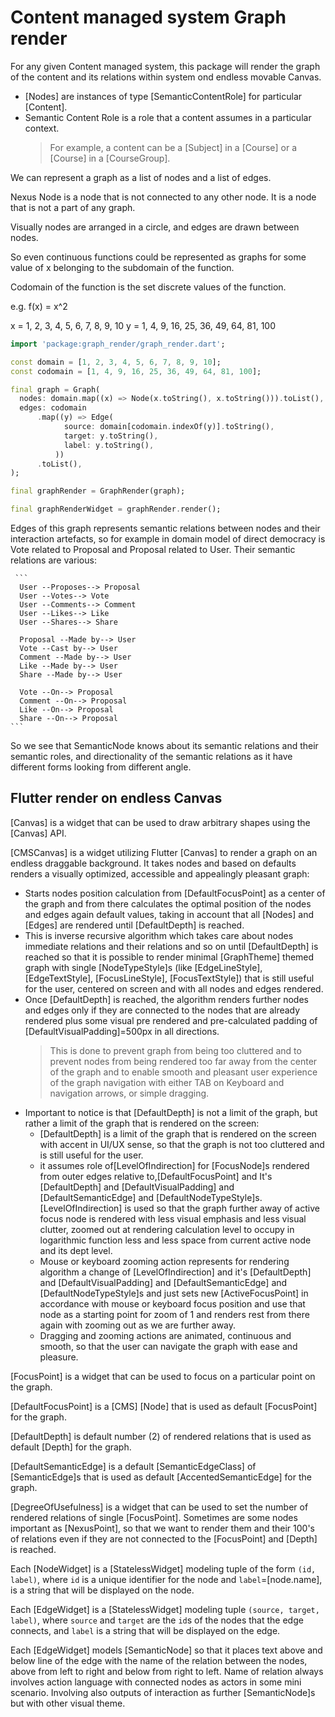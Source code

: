 # Content managed system Graph render
For any given Content managed system, this package will render the graph of the content and its relations within system ond endless movable Canvas.

- [Nodes] are instances of type [SemanticContentRole] for particular [Content].
- Semantic Content Role is a role that a content assumes in a particular context.
    >For example, a content can be a [Subject] in a [Course] or a [Course] in a [CourseGroup].

We can represent a graph as a list of nodes and a list of edges. 

Nexus Node is a node that is not connected to any other node. It is a node that is not a part of any graph.

Visually nodes are arranged in a circle, and edges are drawn between nodes.

So even continuous functions could be represented as graphs for some value of x belonging to the subdomain of the function.

Codomain of the function is the set discrete values of the function.

e.g. f(x) = x^2

x = 1, 2, 3, 4, 5, 6, 7, 8, 9, 10
y = 1, 4, 9, 16, 25, 36, 49, 64, 81, 100

```dart
import 'package:graph_render/graph_render.dart';

const domain = [1, 2, 3, 4, 5, 6, 7, 8, 9, 10];
const codomain = [1, 4, 9, 16, 25, 36, 49, 64, 81, 100];

final graph = Graph(
  nodes: domain.map((x) => Node(x.toString(), x.toString())).toList(),
  edges: codomain
      .map((y) => Edge(
            source: domain[codomain.indexOf(y)].toString(),
            target: y.toString(),
            label: y.toString(),
          ))
      .toList(),
);

final graphRender = GraphRender(graph);

final graphRenderWidget = graphRender.render();
```

Edges of this graph represents semantic relations between nodes and their interaction artefacts, so for example in domain model of direct democracy is Vote related to Proposal and Proposal related to User. Their semantic relations are various:

     ```
      User --Proposes--> Proposal
      User --Votes--> Vote
      User --Comments--> Comment
      User --Likes--> Like
      User --Shares--> Share
    
      Proposal --Made by--> User
      Vote --Cast by--> User
      Comment --Made by--> User
      Like --Made by--> User
      Share --Made by--> User
    
      Vote --On--> Proposal
      Comment --On--> Proposal
      Like --On--> Proposal
      Share --On--> Proposal
    ```
So we see that SemanticNode knows about its semantic relations and their semantic roles, and directionality of the semantic relations as it have different forms looking from different angle.

## Flutter render on endless Canvas

[Canvas] is a widget that can be used to draw arbitrary shapes using the [Canvas] API.

[CMSCanvas] is a widget utilizing Flutter [Canvas] to render a graph on an endless draggable background. 
It takes nodes and based on defaults renders a visually optimized, accessible and appealingly pleasant graph:
- Starts nodes position calculation from [DefaultFocusPoint] as a center of the graph and from there calculates the optimal position of the nodes and edges again default values, taking in account that all [Nodes] and [Edges] are rendered until [DefaultDepth] is reached. 
- This is inverse recursive algorithm which takes care about nodes immediate relations and their relations and so on until [DefaultDepth] is reached so that it is possible to render minimal [GraphTheme] themed graph with single [NodeTypeStyle]s (like [EdgeLineStyle], [EdgeTextStyle], [FocusLineStyle], [FocusTextStyle])  that is still useful for the user, centered on screen and with all nodes and edges rendered. 
- Once [DefaultDepth] is reached, the algorithm renders further nodes and edges only if they are connected to the nodes that are already rendered plus some visual pre rendered and pre-calculated padding of [DefaultVisualPadding]=500px in all directions. 
    >This is done to prevent graph from being too cluttered and to prevent nodes from being rendered too far away from the center of the graph and to enable smooth and pleasant user experience of the graph navigation with either TAB on Keyboard and navigation arrows, or simple dragging.
- Important to notice is that [DefaultDepth] is not a limit of the graph, but rather a limit of the graph that is rendered on the screen:
  - [DefaultDepth] is a limit of the graph that is rendered on the screen with accent in UI/UX sense, so that the graph is not too cluttered and is still useful for the user.
  - it assumes role of[LevelOfIndirection] for [FocusNode]s rendered from outer edges relative to,[DefaultFocusPoint] and It's [DefaultDepth] and [DefaultVisualPadding] and [DefaultSemanticEdge] and [DefaultNodeTypeStyle]s. [LevelOfIndirection] is used so that the graph further away of active focus node  is rendered with less visual emphasis and less visual clutter, zoomed out at rendering calculation level to occupy in logarithmic function less and less space from current active node and its dept level.
  - Mouse or keyboard zooming action represents for rendering algorithm a change of [LevelOfIndirection] and it's [DefaultDepth] and [DefaultVisualPadding] and [DefaultSemanticEdge] and [DefaultNodeTypeStyle]s and just sets new [ActiveFocusPoint] in accordance with mouse or keyboard focus position and use that node as a starting point for zoom of 1 and renders rest from there again with zooming out as we are further away.
  - Dragging and zooming actions are animated, continuous and smooth, so that the user can navigate the graph with ease and pleasure.

[FocusPoint] is a widget that can be used to focus on a particular point on the graph.

[DefaultFocusPoint] is a [CMS] [Node] that is used as default [FocusPoint] for the graph.

[DefaultDepth] is default number (2) of rendered relations that is used as default [Depth] for the graph.

[DefaultSemanticEdge] is a default [SemanticEdgeClass] of [SemanticEdge]s that is used as default [AccentedSemanticEdge] for the graph.

[DegreeOfUsefulness] is a widget that can be used to set the number of rendered relations of single [FocusPoint].
Sometimes are some nodes important as [NexusPoint], so that we want to render them and their 100's of relations even if they are not connected to the [FocusPoint] and [Depth] is reached.

Each [NodeWidget] is a [StatelessWidget] modeling tuple of the form `(id, label)`, where `id` is a unique identifier for the node and `label`=[node.name], is a string that will be displayed on the node.

Each [EdgeWidget] is a [StatelessWidget] modeling tuple `(source, target, label)`, where `source` and `target` are the `id`s of the nodes that the edge connects, and `label` is a string that will be displayed on the edge.

Each [EdgeWidget] models [SemanticNode] so that it places text above and below line of the edge with the name of the relation between the nodes, above from left to right and below from right to left. Name of relation always involves action language with connected nodes as actors in some mini scenario. Involving also outputs of interaction as further [SemanticNode]s but with other visual theme.